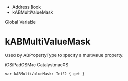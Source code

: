 

- Address Book
-  kABMultiValueMask 

Global Variable

# kABMultiValueMask

Used by ABPropertyType to specify a multivalue property.

iOSiPadOSMac CatalystmacOS

``` source
var kABMultiValueMask: Int32 { get }
```

